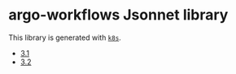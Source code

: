 # argo-workflows Jsonnet library

This library is generated with [`k8s`](https://github.com/jsonnet-libs/k8s).

- [3.1](3.1/README.md)
- [3.2](3.2/README.md)
